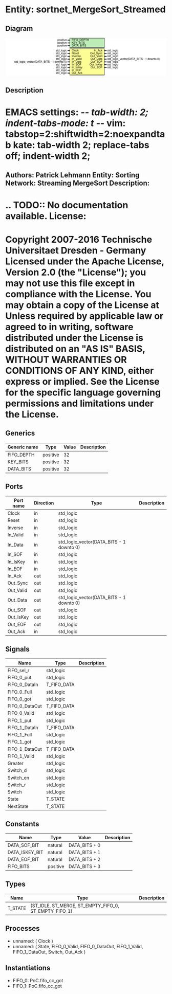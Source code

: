 # Entity: sortnet_MergeSort_Streamed

## Diagram

![Diagram](sortnet_MergeSort_Streamed.svg "Diagram")
## Description

EMACS settings: -*-  tab-width: 2; indent-tabs-mode: t -*-
vim: tabstop=2:shiftwidth=2:noexpandtab
kate: tab-width 2; replace-tabs off; indent-width 2;
=============================================================================
Authors:					Patrick Lehmann
Entity:					Sorting Network: Streaming MergeSort
Description:
-------------------------------------
.. TODO:: No documentation available.
License:
=============================================================================
Copyright 2007-2016 Technische Universitaet Dresden - Germany
Licensed under the Apache License, Version 2.0 (the "License");
you may not use this file except in compliance with the License.
You may obtain a copy of the License at
Unless required by applicable law or agreed to in writing, software
distributed under the License is distributed on an "AS IS" BASIS,
WITHOUT WARRANTIES OR CONDITIONS OF ANY KIND, either express or implied.
See the License for the specific language governing permissions and
limitations under the License.
=============================================================================
## Generics

| Generic name | Type     | Value | Description |
| ------------ | -------- | ----- | ----------- |
| FIFO_DEPTH   | positive | 32    |             |
| KEY_BITS     | positive | 32    |             |
| DATA_BITS    | positive | 32    |             |
## Ports

| Port name | Direction | Type                                     | Description |
| --------- | --------- | ---------------------------------------- | ----------- |
| Clock     | in        | std_logic                                |             |
| Reset     | in        | std_logic                                |             |
| Inverse   | in        | std_logic                                |             |
| In_Valid  | in        | std_logic                                |             |
| In_Data   | in        | std_logic_vector(DATA_BITS - 1 downto 0) |             |
| In_SOF    | in        | std_logic                                |             |
| In_IsKey  | in        | std_logic                                |             |
| In_EOF    | in        | std_logic                                |             |
| In_Ack    | out       | std_logic                                |             |
| Out_Sync  | out       | std_logic                                |             |
| Out_Valid | out       | std_logic                                |             |
| Out_Data  | out       | std_logic_vector(DATA_BITS - 1 downto 0) |             |
| Out_SOF   | out       | std_logic                                |             |
| Out_IsKey | out       | std_logic                                |             |
| Out_EOF   | out       | std_logic                                |             |
| Out_Ack   | in        | std_logic                                |             |
## Signals

| Name           | Type        | Description |
| -------------- | ----------- | ----------- |
| FIFO_sel_r     | std_logic   |             |
| FIFO_0_put     | std_logic   |             |
| FIFO_0_DataIn  | T_FIFO_DATA |             |
| FIFO_0_Full    | std_logic   |             |
| FIFO_0_got     | std_logic   |             |
| FIFO_0_DataOut | T_FIFO_DATA |             |
| FIFO_0_Valid   | std_logic   |             |
| FIFO_1_put     | std_logic   |             |
| FIFO_1_DataIn  | T_FIFO_DATA |             |
| FIFO_1_Full    | std_logic   |             |
| FIFO_1_got     | std_logic   |             |
| FIFO_1_DataOut | T_FIFO_DATA |             |
| FIFO_1_Valid   | std_logic   |             |
| Greater        | std_logic   |             |
| Switch_d       | std_logic   |             |
| Switch_en      | std_logic   |             |
| Switch_r       | std_logic   |             |
| Switch         | std_logic   |             |
| State          | T_STATE     |             |
| NextState      | T_STATE     |             |
## Constants

| Name           | Type     | Value          | Description |
| -------------- | -------- | -------------- | ----------- |
| DATA_SOF_BIT   | natural  |  DATA_BITS + 0 |             |
| DATA_ISKEY_BIT | natural  |  DATA_BITS + 1 |             |
| DATA_EOF_BIT   | natural  |  DATA_BITS + 2 |             |
| FIFO_BITS      | positive |  DATA_BITS + 3 |             |
## Types

| Name    | Type                                                   | Description |
| ------- | ------------------------------------------------------ | ----------- |
| T_STATE | (ST_IDLE, ST_MERGE, ST_EMPTY_FIFO_0, ST_EMPTY_FIFO_1)  |             |
## Processes
- unnamed: ( Clock )
- unnamed: ( State, FIFO_0_Valid, FIFO_0_DataOut, FIFO_1_Valid, FIFO_1_DataOut, Switch, Out_Ack )
## Instantiations

- FIFO_0: PoC.fifo_cc_got
- FIFO_1: PoC.fifo_cc_got

